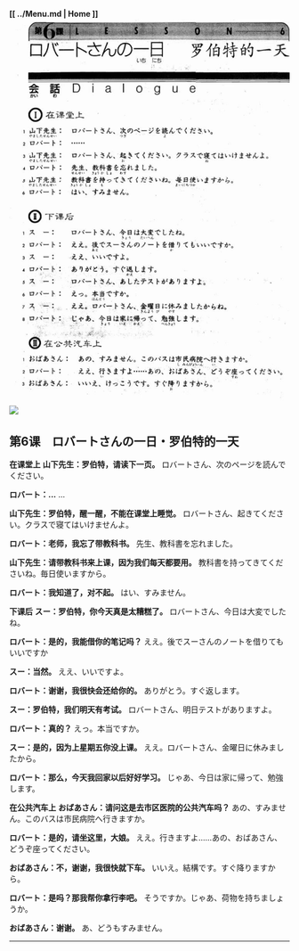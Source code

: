 **[[ ../Menu.md | Home ]]**
![](src/06-1.JPG)
![](src/06-2.JPG)
## 第6课　ロバートさんの一日・罗伯特的一天
**在课堂上**
**山下先生：罗伯特，请读下一页。**
ロバートさん、次のページを読んでください。

**ロバート：...**
...

**山下先生：罗伯特，醒一醒，不能在课堂上睡觉。**
ロバートさん、起きてください。クラスで寝てはいけませんよ。

**ロバート：老师，我忘了带教科书。**
先生、教科書を忘れました。

**山下先生：请带教科书来上课，因为我们每天都要用。**
教科書を持ってきてくださいね。毎日使いますから。

**ロバート：我知道了，对不起。**
はい、すみません。

**下课后**
**スー：罗伯特，你今天真是太糟糕了。**
ロバートさん、今日は大変でしたね。

**ロバート：是的，我能借你的笔记吗？**
ええ。後でスーさんのノートを借りてもいいですか

**スー：当然。**
ええ、いいですよ。

**ロバート：谢谢，我很快会还给你的。**
ありがとう。すぐ返します。

**スー：罗伯特，我们明天有考试。**
ロバートさん、明日テストがありますよ。

**ロバート：真的？**
えっ。本当ですか。

**スー：是的，因为上星期五你没上课。**
ええ。ロバートさん、金曜日に休みましたから。

**ロバート：那么，今天我回家以后好好学习。**
じゃあ、今日は家に帰って、勉強します。

**在公共汽车上**
**おばあさん：请问这是去市区医院的公共汽车吗？**
あの、すみません。このバスは市民病院へ行きますか。

**ロバート：是的，请坐这里，大娘。**
ええ。行きますよ......あの、おばあさん、どうぞ座ってください。

**おばあさん：不，谢谢，我很快就下车。**
いいえ。結構です。すぐ降りますから。

**ロバート：是吗？那我帮你拿行李吧。**
そうですか。じゃあ、荷物を持ちましょうか。

**おばあさん：谢谢。**
あ、どうもすみません。

---
